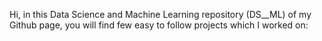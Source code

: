 Hi, in this Data Science and Machine Learning repository (DS__ML) of my Github page, you will find few easy to follow projects which I worked on:
